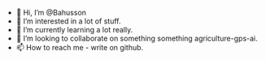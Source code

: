 - 👋 Hi, I’m @Bahusson
- 👀 I’m interested in a lot of stuff.
- 🌱 I’m currently learning a lot really.
- 💞️ I’m looking to collaborate on something something agriculture-gps-ai.
- 📫 How to reach me - write on github.

<!---
Bahusson/Bahusson is a ✨ special ✨ repository because its `README.md` (this file) appears on your GitHub profile.
You can click the Preview link to take a look at your changes.
--->
